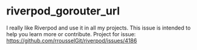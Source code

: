 # riverpod_gorouter_url

I really like Riverpod and use it in all my projects.
This issue is intended to help you learn more or contribute.
Project for issue: https://github.com/rrousselGit/riverpod/issues/4186